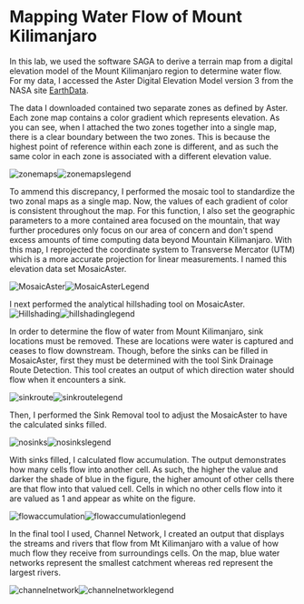 # Mapping Water Flow of Mount Kilimanjaro

In this lab, we used the software SAGA to derive a terrain map from a digital elevation model of the Mount Kilimanjaro region to determine water flow. For my data, I accessed the Aster Digital Elevation Model version 3 from the NASA site [EarthData](https://earthdata.nasa.gov/).

The data I downloaded contained two separate zones as defined by Aster. Each zone map contains a color gradient which represents elevation. As you can see, when I attached the two zones together into a single map, there is a clear boundary between the two zones. This is because the highest point of reference within each zone is different, and as such the same color in each zone is associated with a different elevation value. 

![zonemaps](saga/zonemaps.png)![zonemapslegend](saga/zonemaps_legend.png)



To ammend this discrepancy, I performed the mosaic tool to standardize the two zonal maps as a single map. Now, the values of each gradient of color is consistent throughout the map. For this function, I also set the geographic parameters to a more contained area focused on the mountain, that way further procedures only focus on our area of concern and don't spend excess amounts of time computing data beyond Mountain Kilimanjaro. With this map, I reprojected the coordinate system to Transverse Mercator (UTM) which is a more accurate projection for linear measurements. I named this elevation data set MosaicAster. 

![MosaicAster](saga/mosaicastermap.png)![MosaicAsterLegend](saga/mosaicastermap_legend.png)



I next performed the analytical hillshading tool on MosaicAster. ![Hillshading](saga/hillshademap.png)![hillshadinglegend](saga/hillshademap_legend.png)

In order to determine the flow of water from Mount Kilimanjaro, sink locations must be removed. These are locations were water is captured and ceases to flow downstream. Though, before the sinks can be filled in MosaicAster, first they must be determined with the tool Sink Drainage Route Detection. This tool creates an output of which direction water should flow when it encounters a sink. 

![sinkroute](saga/sinkroutemap.png)![sinkroutelegend](saga/sinkroutemap_legend.png)



Then, I performed the Sink Removal tool to adjust the MosaicAster to have the calculated sinks filled. 

![nosinks](saga/nosinksmap.png)![nosinkslegend](saga/nosinksmap_legend.png)



With sinks filled, I calculated flow accumulation. The output demonstrates how many cells flow into another cell. As such, the higher the value and darker the shade of blue in the figure, the higher amount of other cells there are that flow into that valued cell. Cells in which no other cells flow into it are valued as 1 and appear as white on the figure. 

![flowaccumulation](saga/flowaccumulationmap.png)![flowaccumulationlegend](saga/flowaccumulationmap_legend.png)

In the final tool I used, Channel Network, I created an output that displays the streams and rivers that flow from Mt Kilimanjaro with a value of how much flow they receive from surroundings cells. On the map, blue water networks represent the smallest catchment whereas red represent the largest rivers.

![channelnetwork](saga/channelnetworkmap.png)![channelnetworklegend](saga/channelnetworkmap_legend.png)
